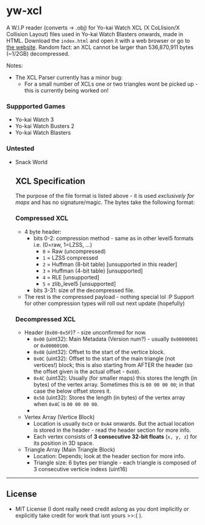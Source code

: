 # yw-xcl
A W.I.P reader (converts -> .obj) for Yo-kai Watch XCL (X CoLlision/X Collision Layout) files used in Yo-kai Watch Blasters onwards, made in HTML. Download the `index.html` and open it with a web browser or go to [the website](https://n123git.github.io/yw-xcl). Random fact: an XCL cannot be larger than 536,870,911 bytes (~1/2GB) decompressed.

Notes:
* The XCL Parser currently has a minor bug:
  * For a small number of XCLs one or two triangles wont be picked up - this is currently being worked on!

### Suppported Games
* Yo-kai Watch 3
* Yo-kai Watch Busters 2
* Yo-kai Watch Blasters

### Untested
* Snack World

  ## XCL Specification
  The purpose of the file format is listed above - it is used *exclusively for maps* and has no signature/magic.
  The bytes take the following format:
  
  ### Compressed XCL
  * 4 byte header:
     * bits 0-2: compression method - same as in other level5 formats i.e. (0=raw, 1=LZSS, ...)
       * `0` = Raw (uncompressed)
       * `1` = LZSS compressed
       * `2` = Huffman (8-bit table) \[unsupported in this reader]
       * `3` = Huffman (4-bit table) \[unsupported]
       * `4` = RLE \[unsupported]
       * `5` = zlib\_level5 \[unsupported]
     * bits 3-31: size of the decompressed file.
  * The rest is the compressed payload - nothing special lol :P
  Support for other compression types will roll out next update (hopefully)
  ### Decompressed XCL
  * Header (`0x00`-`0x5F`)? - size unconfirmed for now.
    * `0x00` (uint32): Main Metadata (Version num?) - usually `0x00000001` or `0x00000100`.
    * `0x08` (uint32):  Offset to the start of the vertice block.
    * `0x0C` (uint32): Offset to the start of the main triangle (not vertices!) block; this is also starting from AFTER the header (so the offset given is the actual offset - `0x60`).
    * `0x4C` (uint32): Usually (for smaller maps) this stores the length (in bytes) of the vertex array. Sometimes this is `00 00 00 00`; in that case the below offset stores it.
    * `0x58` (uint32): Stores the length (in bytes) of the vertex array when `0x4C` is `00 00 00 00`.
    * <!-- `0x14` (uint32): Offset -->
  * Vertex Array (Vertice Block)
    * Location is usually `0xC0` or `0xA4` onwards. But the actual location is stored in the header - read the header section for more info.
    * Each vertex consists of **3 consecutive 32-bit floats** (`x, y, z`) for its position in 3D space.
  * Triangle Array (Main Triangle Block)
    * Location: Depends; look at the header section for more info.
    * Triangle size: 6 bytes per triangle - each triangle is composed of 3 consecutive verticie indexs (uint16)


--- 

## License

* MIT License (I dont really need credit aslong as you dont implicitly or explicitly take credit for work that isnt yours >>:( ).
